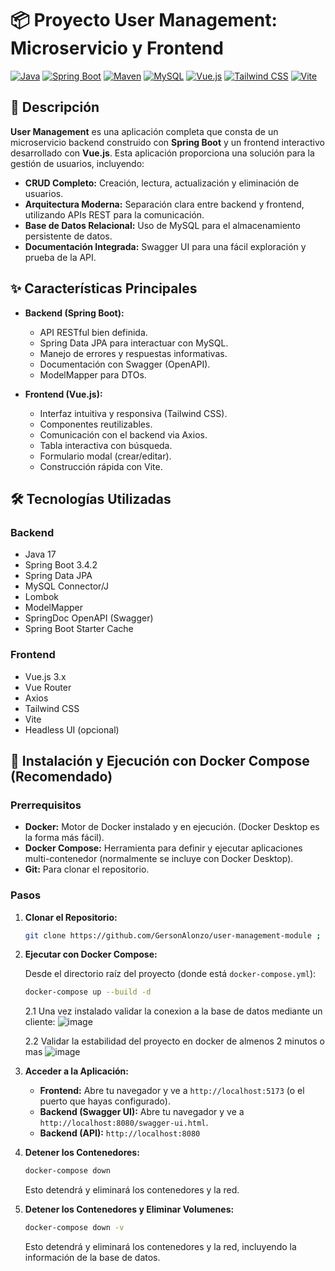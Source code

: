 # 📦 Proyecto User Management: Microservicio y Frontend

[![Java](https://img.shields.io/badge/Java-17-blue?style=for-the-badge&logo=java)](https://www.java.com/)
[![Spring Boot](https://img.shields.io/badge/Spring%20Boot-3.4.2-green?style=for-the-badge&logo=springboot)](https://spring.io/projects/spring-boot)
[![Maven](https://img.shields.io/badge/Maven-3.x-orange?style=for-the-badge&logo=apachemaven)](https://maven.apache.org/)
[![MySQL](https://img.shields.io/badge/MySQL-8.0-blue?style=for-the-badge&logo=mysql&logoColor=white)](https://www.mysql.com/)
[![Vue.js](https://img.shields.io/badge/Vue.js-3.x-green?style=for-the-badge&logo=vuedotjs)](https://vuejs.org/)
[![Tailwind CSS](https://img.shields.io/badge/Tailwind%20CSS-3.x-blue?style=for-the-badge&logo=tailwindcss)](https://tailwindcss.com/)
[![Vite](https://img.shields.io/badge/Vite-5.x-purple?style=for-the-badge&logo=vite)](https://vitejs.dev/)

## 📖 Descripción

**User Management** es una aplicación completa que consta de un microservicio backend construido con **Spring Boot** y un frontend interactivo desarrollado con **Vue.js**.  Esta aplicación proporciona una solución para la gestión de usuarios, incluyendo:

*   **CRUD Completo:** Creación, lectura, actualización y eliminación de usuarios.
*   **Arquitectura Moderna:** Separación clara entre backend y frontend, utilizando APIs REST para la comunicación.
*   **Base de Datos Relacional:** Uso de MySQL para el almacenamiento persistente de datos.
*   **Documentación Integrada:** Swagger UI para una fácil exploración y prueba de la API.

<div align="center">
  <!-- <img src="" alt="User Management Screenshot" width="600"> -->
</div>

## ✨ Características Principales

*   **Backend (Spring Boot):**
    *   API RESTful bien definida.
    *   Spring Data JPA para interactuar con MySQL.
    *   Manejo de errores y respuestas informativas.
    *   Documentación con Swagger (OpenAPI).
    *   ModelMapper para DTOs.

*   **Frontend (Vue.js):**
    *   Interfaz intuitiva y responsiva (Tailwind CSS).
    *   Componentes reutilizables.
    *   Comunicación con el backend via Axios.
    *   Tabla interactiva con búsqueda.
    *   Formulario modal (crear/editar).
    *   Construcción rápida con Vite.

## 🛠️ Tecnologías Utilizadas

### Backend

*   Java 17
*   Spring Boot 3.4.2
*   Spring Data JPA
*   MySQL Connector/J
*   Lombok
*   ModelMapper
*   SpringDoc OpenAPI (Swagger)
*   Spring Boot Starter Cache

### Frontend

*   Vue.js 3.x
*   Vue Router
*   Axios
*   Tailwind CSS
*   Vite
*   Headless UI (opcional)


## 🚀 Instalación y Ejecución con Docker Compose (Recomendado)


### Prerrequisitos

*   **Docker:**  Motor de Docker instalado y en ejecución.  (Docker Desktop es la forma más fácil).
*   **Docker Compose:**  Herramienta para definir y ejecutar aplicaciones multi-contenedor (normalmente se incluye con Docker Desktop).
* **Git:** Para clonar el repositorio.

### Pasos

1.  **Clonar el Repositorio:**

    ```bash
    git clone https://github.com/GersonAlonzo/user-management-module ; cd ./user-management-module
    ```

2.  **Ejecutar con Docker Compose:**

    Desde el directorio raíz del proyecto (donde está `docker-compose.yml`):

    ```bash
    docker-compose up --build -d
    ```
    2.1 Una vez instalado validar la conexion a la base de datos mediante un cliente: 
    ![image](https://github.com/user-attachments/assets/42bf5deb-7b45-4f52-809a-e71325b78912)

    2.2 Validar la estabilidad del proyecto en docker de almenos 2 minutos o mas
    ![image](https://github.com/user-attachments/assets/432bf2ec-04c5-4e54-b2d8-10efd12e827b)



4.  **Acceder a la Aplicación:**

    *   **Frontend:** Abre tu navegador y ve a `http://localhost:5173` (o el puerto que hayas configurado).
    *   **Backend (Swagger UI):** Abre tu navegador y ve a `http://localhost:8080/swagger-ui.html`.
     *   **Backend (API):** `http://localhost:8080`

5.  **Detener los Contenedores:**

    ```bash
    docker-compose down
    ```

    Esto detendrá y eliminará los contenedores y la red.
    
6.  **Detener los Contenedores y Eliminar Volumenes:**

    ```bash
    docker-compose down -v
    ```

    Esto detendrá y eliminará los contenedores y la red, incluyendo la información de la base de datos.

